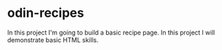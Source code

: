 # odin-recipes
In this project I'm going to build a basic recipe page. In this project I will demonstrate basic HTML skills. 